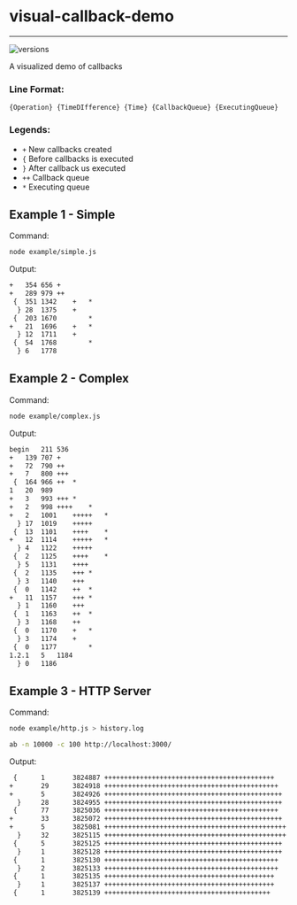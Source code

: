 # visual-callback-demo
---------------------------------
![versions](https://david-dm.org/wyvernnot/visual-callback-demo.svg)

A visualized demo of callbacks

### Line Format:

`{Operation} {TimeDIfference} {Time} {CallbackQueue} {ExecutingQueue}`


### Legends:

- `+` New callbacks created
- `{` Before callbacks is executed
- `}` After callback us executed
- `++` Callback queue
- `*` Executing queue

## Example 1 - Simple

Command:

```sh
node example/simple.js
```

Output:

```txt
+	354	656	+	
+	289	979	++	
 {	351	1342	+	*
  }	28	1375	+	
 {	203	1670		*
+	21	1696	+	*
  }	12	1711	+	
 {	54	1768		*
  }	6	1778		
```


## Example 2 - Complex

Command:

```sh
node example/complex.js
```

Output:

```txt
begin	211	536	
+	139	707	+	
+	72	790	++	
+	7	800	+++	
 {	164	966	++	*
1	20	989	
+	3	993	+++	*
+	2	998	++++	*
+	2	1001	+++++	*
  }	17	1019	+++++	
 {	13	1101	++++	*
+	12	1114	+++++	*
  }	4	1122	+++++	
 {	2	1125	++++	*
  }	5	1131	++++	
 {	2	1135	+++	*
  }	3	1140	+++	
 {	0	1142	++	*
+	11	1157	+++	*
  }	1	1160	+++	
 {	1	1163	++	*
  }	3	1168	++	
 {	0	1170	+	*
  }	3	1174	+	
 {	0	1177		*
1.2.1	5	1184	
  }	0	1186		
```


## Example 3 - HTTP Server

Command:

```sh
node example/http.js > history.log
```

```sh
ab -n 10000 -c 100 http://localhost:3000/
```

Output:

```txt
 {      1       3824887 +++++++++++++++++++++++++++++++++++++++++++     *
+       29      3824918 ++++++++++++++++++++++++++++++++++++++++++++    *
+       5       3824926 +++++++++++++++++++++++++++++++++++++++++++++   *
  }     28      3824955 +++++++++++++++++++++++++++++++++++++++++++++   
 {      77      3825036 ++++++++++++++++++++++++++++++++++++++++++++    *
+       33      3825072 +++++++++++++++++++++++++++++++++++++++++++++   *
+       5       3825081 ++++++++++++++++++++++++++++++++++++++++++++++  *
  }     32      3825115 ++++++++++++++++++++++++++++++++++++++++++++++  
 {      5       3825125 +++++++++++++++++++++++++++++++++++++++++++++   *
  }     1       3825128 +++++++++++++++++++++++++++++++++++++++++++++   
 {      1       3825130 ++++++++++++++++++++++++++++++++++++++++++++    *
  }     2       3825133 ++++++++++++++++++++++++++++++++++++++++++++    
 {      1       3825135 +++++++++++++++++++++++++++++++++++++++++++     *
  }     1       3825137 +++++++++++++++++++++++++++++++++++++++++++     
 {      1       3825139 ++++++++++++++++++++++++++++++++++++++++++      *
```
